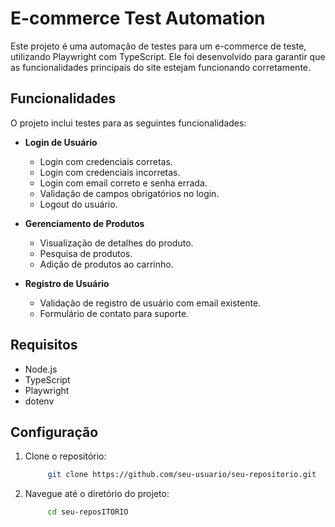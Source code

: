 # E-commerce Test Automation

Este projeto é uma automação de testes para um e-commerce de teste, utilizando Playwright com TypeScript. Ele foi desenvolvido para garantir que as funcionalidades principais do site estejam funcionando corretamente.

## Funcionalidades

O projeto inclui testes para as seguintes funcionalidades:

- **Login de Usuário**
  - Login com credenciais corretas.
  - Login com credenciais incorretas.
  - Login com email correto e senha errada.
  - Validação de campos obrigatórios no login.
  - Logout do usuário.

- **Gerenciamento de Produtos**
  - Visualização de detalhes do produto.
  - Pesquisa de produtos.
  - Adição de produtos ao carrinho.

- **Registro de Usuário**
  - Validação de registro de usuário com email existente.
  - Formulário de contato para suporte.

## Requisitos

- Node.js
- TypeScript
- Playwright
- dotenv

## Configuração

1. Clone o repositório:

   ```bash
        git clone https://github.com/seu-usuario/seu-repositorio.git
   ```

2. Navegue até o diretório do projeto:
   ```bash
        cd seu-reposITORIO
   ```